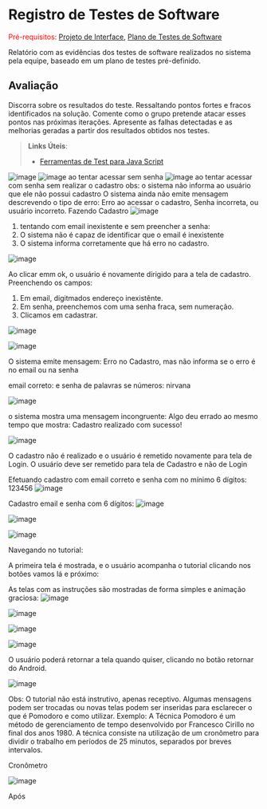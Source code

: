 # Registro de Testes de Software

<span style="color:red">Pré-requisitos: <a href="3-Projeto de Interface.md"> Projeto de Interface</a></span>, <a href="8-Plano de Testes de Software.md"> Plano de Testes de Software</a>

Relatório com as evidências dos testes de software realizados no sistema pela equipe, baseado em um plano de testes pré-definido.

## Avaliação

Discorra sobre os resultados do teste. Ressaltando pontos fortes e fracos identificados na solução. Comente como o grupo pretende atacar esses pontos nas próximas iterações. Apresente as falhas detectadas e as melhorias geradas a partir dos resultados obtidos nos testes.

> **Links Úteis**:
> - [Ferramentas de Test para Java Script](https://geekflare.com/javascript-unit-testing/)

![image](https://user-images.githubusercontent.com/78277341/198857623-23cb24f0-70bf-49b3-9c7f-bafb1aa3cb78.png)
![image](https://user-images.githubusercontent.com/78277341/198857630-5f141719-078d-42e6-9b0c-697670c66c45.png)
ao tentar acessar sem senha
![image](https://user-images.githubusercontent.com/78277341/198857944-242f388c-5ff6-4647-98c9-323e86dc424d.png)
ao tentar acessar com senha sem realizar o cadastro
obs: o sistema não informa ao usuário que ele não possui cadastro
O sistema ainda não emite mensagem descrevendo o tipo de erro: Erro ao acessar o cadastro, Senha incorreta, ou usuário incorreto. 
Fazendo Cadastro
![image](https://user-images.githubusercontent.com/78277341/198858060-07419cbf-b2cd-45ac-acc4-150a51b25c6d.png)

1. tentando com email inexistente e sem preencher a senha: 
2. O sistema não é capaz de identificar que o email é inexistente 
3. O sistema informa corretamente que há erro no cadastro. 

![image](https://user-images.githubusercontent.com/78277341/198858108-1d3e4abe-a582-4ea8-a292-eb2a93693e2c.png)

Ao clicar emm ok, o usuário é novamente dirigido para a tela de cadastro. 
Preenchendo os campos:
1. Em email, digitmados endereço inexistênte. 
2. Em senha, preenchemos com uma senha fraca, sem numeração. 
3. Clicamos em cadastrar. 

![image](https://user-images.githubusercontent.com/78277341/198858142-ab7c4630-85af-4437-b225-2ba581f4f0f1.png)


![image](https://user-images.githubusercontent.com/78277341/198858133-629f2548-acf3-4ac5-8b4e-3ceeaac0bd77.png)

O sistema emite mensagem: Erro no Cadastro, mas não informa se o erro é no email ou na senha 

email correto: e senha de palavras se números: nirvana

![image](https://user-images.githubusercontent.com/78277341/198858203-34377d47-1cb6-41d2-ac4b-c981a7f8d1c0.png)

o sistema mostra uma mensagem  incongruente: Algo deu errado ao mesmo tempo que mostra: Cadastro realizado com sucesso!

![image](https://user-images.githubusercontent.com/78277341/198858227-3b3fcc5e-c187-4ed4-8623-6ef6ec49e85e.png)

O cadastro não é realizado e o usuário é remetido novamente para tela de Login.
O usuário deve ser remetido para tela de Cadastro e não de Login

Efetuando cadastro com email correto e senha com no mínimo 6 dígitos: 123456
![image](https://user-images.githubusercontent.com/78277341/198858267-99d3ac1a-b843-4cd9-a91e-543db4a44720.png)

Cadastro email e senha com 6 dígitos: 
![image](https://user-images.githubusercontent.com/78277341/198858404-5be3da41-05fc-4e08-a672-7360be07604c.png)

![image](https://user-images.githubusercontent.com/78277341/198858412-769847c4-f333-40ea-834f-8b06e0299e62.png)

![image](https://user-images.githubusercontent.com/78277341/198858471-e60408cc-8762-495f-8233-fe2d0cb4173d.png)

Navegando no tutorial:

A primeira tela é mostrada, e o usuário acompanha o tutorial clicando nos botões vamos lá e próximo:

As telas com as instruções são mostradas de forma simples e animação graciosa:
![image](https://user-images.githubusercontent.com/78277341/198858510-26a33ba6-895b-4d8f-995c-6bb5978a59c7.png)

![image](https://user-images.githubusercontent.com/78277341/198858518-cc3fbbe6-5bec-4882-a45b-41afca78b5b6.png)

![image](https://user-images.githubusercontent.com/78277341/198858524-f57aa76b-8510-476f-b8d5-d6764d7a9ee2.png)

![image](https://user-images.githubusercontent.com/78277341/198858528-b4f967e5-6093-4525-b4e3-de8b8345912f.png)

O usuário poderá retornar a tela quando quiser, clicando no botão retornar do Android. 

![image](https://user-images.githubusercontent.com/78277341/198858556-07e2bda2-4878-447a-98a5-476a636a6941.png)

Obs: O tutorial não está instrutivo, apenas receptivo. Algumas mensagens podem ser trocadas ou novas telas podem ser inseridas para esclarecer o que é Pomodoro e como utilizar. Exemplo: A Técnica Pomodoro é um método de gerenciamento de tempo desenvolvido por Francesco Cirillo no final dos anos 1980. A técnica consiste na utilização de um cronômetro para dividir o trabalho em períodos de 25 minutos, separados por breves intervalos.

Cronômetro

![image](https://user-images.githubusercontent.com/78277341/198858568-4801571c-9f65-43e1-bbf0-16aaf292577f.png)

Após 





